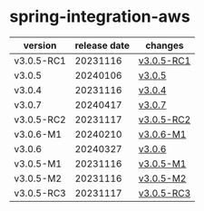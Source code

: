 # spring-integration-aws

|  version   | release date |                changes                 |
|------------|--------------|----------------------------------------|
| v3.0.5-RC1 | 20231116     | [v3.0.5-RC1](./v3.0.5-RC1-20231116.md) |
| v3.0.5     | 20240106     | [v3.0.5](./v3.0.5-20240106.md)         |
| v3.0.4     | 20231116     | [v3.0.4](./v3.0.4-20231116.md)         |
| v3.0.7     | 20240417     | [v3.0.7](./v3.0.7-20240417.md)         |
| v3.0.5-RC2 | 20231117     | [v3.0.5-RC2](./v3.0.5-RC2-20231117.md) |
| v3.0.6-M1  | 20240210     | [v3.0.6-M1](./v3.0.6-M1-20240210.md)   |
| v3.0.6     | 20240327     | [v3.0.6](./v3.0.6-20240327.md)         |
| v3.0.5-M1  | 20231116     | [v3.0.5-M1](./v3.0.5-M1-20231116.md)   |
| v3.0.5-M2  | 20231116     | [v3.0.5-M2](./v3.0.5-M2-20231116.md)   |
| v3.0.5-RC3 | 20231117     | [v3.0.5-RC3](./v3.0.5-RC3-20231117.md) |

